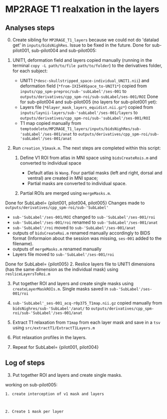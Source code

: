 # MP2RAGE T1 realxation in the layers

## Analyses steps
0. Create sibling for `MP2RAGE_T1_layers` because we could not do 'datalad get' in `inputs/bidsNighRes`. Issue to be fixed in the future.
Done for sub-pilot001, sub-pilot004 and sub-pilot005:
1. UNIT1, deformation field and layers copied manually (running in the terminal `copy -L path/to/file path/to/folder`) to the derivatives folder, for each subject:
    - UNIT1 (`*desc-skullstripped_space-individual_UNIT1.nii`) and deformation field (`*from-IXI549Space_to-UNIT1*`) copied from `inputs/cpp_spm-preproc/sub-'subLabel'/ses-001` to `outputs/derivatives/cpp_spm-roi/sub-subLabel/ses-001/ROI`
Done for sub-pilot004 and sub-pilot005 (no layers for sub-pilot001 yet):
    - Layers file (`*6layer_mask_layers_equidist.nii.gz*`) copied from `inputs/laynii-layers/sub-'subLabel'/ses-001/layers` to `outputs/derivatives/cpp_spm-roi/sub-'subLabel'/ses-001/ROI`
    - T1 map copied manually from `temptodelete/MP2RAGE_T1_layers/inputs/bidsNighRes/sub-'subLabel'/ses-001/anat` to `outputs/derivatives/cpp_spm-roi/sub-'subLabel'/ses-001/anat`
2. Run `creation_V1mask.m`. The next steps are completed within this script:

    1. Define V1 ROI from atlas in MNI space using `bidsCreateRois.m` and converted to individual space
        - Default atlas is `Wang`. Four partial masks (left and right, dorsal and ventral) are created in MNI space;
        - Partial masks are converted to individual space.

    2. Partial ROIs are merged using `mergeMasks.m`.

Done for SubLabel= {pilot001, pilot004, pilot005}
Changes made to `outputs/derivatives/cpp_spm-roi/sub-'SubLabel'`
- `sub-'SubLabel'/ses-001/ROI` changed to `sub-'SubLabel'/ses-001/roi`
- `sub-'SubLabel'/ses-001/roi` renamed to `sub-'SubLabel'/ses-001/anat`
- `sub-'SubLabel'/roi` moved to `sub-'SubLabel'/ses-001/anat`
- outputs of `bidsCreateRoi.m` renamed manually accordingly to BIDS format (Informaion about the session was missing, `ses-001` added to the filename).
- outputs of `mergeMasks.m` renamed manually
- Layers file moved to `sub-'SubLabel'/ses-001/roi`

Done for SubLabel= {pilot005}
2. Reslice layers file to UNIT1 dimensions (has the same dimension as the individual mask) using `resliceLayersToRoi.m`

3. Put together ROI and layers and create single masks using `createLayerMaskROIs.m`. Single masks saved in `sub-'SubLabel'/ses-001/roi`

3. `sub-'SubLabel'_ses-001_acq-r0p375_T1map.nii.gz` copied manually from `bidsNighres/sub-'SubLabel'/anat/` to `outputs/derivatives/cpp_spm-roi/sub-'SubLabel'/ses-001/anat`

4. Extract T1 relaxation from `T1map` from each layer mask and save in a `tsv` using `src/extractT1/ExtractT1Layers.m`

6. Plot relaxation profiles in the layers.

5. Repeat for SubLabel= {pilot001, pilot004}


## Log of steps

3. Put together ROI and layers and create single masks.

working on sub-pilot005:

    1. create interception of v1 mask and layers



    2. Create 1 mask per layer

